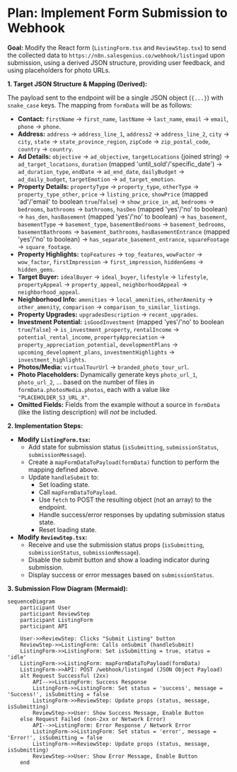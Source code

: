 # Plan: Implement Form Submission to Webhook

**Goal:** Modify the React form (`ListingForm.tsx` and `ReviewStep.tsx`) to send the collected data to `https://n8n.salesgenius.co/webhook/listingad` upon submission, using a derived JSON structure, providing user feedback, and using placeholders for photo URLs.

**1. Target JSON Structure & Mapping (Derived):**

The payload sent to the endpoint will be a single JSON object (`{...}`) with `snake_case` keys. The mapping from `formData` will be as follows:

*   **Contact:** `firstName` -> `first_name`, `lastName` -> `last_name`, `email` -> `email`, `phone` -> `phone`.
*   **Address:** `address` -> `address_line_1`, `address2` -> `address_line_2`, `city` -> `city`, `state` -> `state_province_region`, `zipCode` -> `zip_postal_code`, `country` -> `country`.
*   **Ad Details:** `objective` -> `ad_objective`, `targetLocations` (joined string) -> `ad_target_locations`, `duration` (mapped 'until_sold'/'specific_date') -> `ad_duration_type`, `endDate` -> `ad_end_date`, `dailyBudget` -> `ad_daily_budget`, `targetEmotion` -> `ad_target_emotion`.
*   **Property Details:** `propertyType` -> `property_type`, `otherType` -> `property_type_other`, `price` -> `listing_price`, `showPrice` (mapped 'ad'/'email' to boolean `true`/`false`) -> `show_price_in_ad`, `bedrooms` -> `bedrooms`, `bathrooms` -> `bathrooms`, `hasDen` (mapped 'yes'/'no' to boolean) -> `has_den`, `hasBasement` (mapped 'yes'/'no' to boolean) -> `has_basement`, `basementType` -> `basement_type`, `basementBedrooms` -> `basement_bedrooms`, `basementBathrooms` -> `basement_bathrooms`, `hasBasementEntrance` (mapped 'yes'/'no' to boolean) -> `has_separate_basement_entrance`, `squareFootage` -> `square_footage`.
*   **Property Highlights:** `topFeatures` -> `top_features`, `wowFactor` -> `wow_factor`, `firstImpression` -> `first_impression`, `hiddenGems` -> `hidden_gems`.
*   **Target Buyer:** `idealBuyer` -> `ideal_buyer`, `lifestyle` -> `lifestyle`, `propertyAppeal` -> `property_appeal`, `neighborhoodAppeal` -> `neighborhood_appeal`.
*   **Neighborhood Info:** `amenities` -> `local_amenities`, `otherAmenity` -> `other_amenity`, `comparison` -> `comparison_to_similar_listings`.
*   **Property Upgrades:** `upgradesDescription` -> `recent_upgrades`.
*   **Investment Potential:** `isGoodInvestment` (mapped 'yes'/'no' to boolean `true`/`false`) -> `is_investment_property`, `rentalIncome` -> `potential_rental_income`, `propertyAppreciation` -> `property_appreciation_potential`, `developmentPlans` -> `upcoming_development_plans`, `investmentHighlights` -> `investment_highlights`.
*   **Photos/Media:** `virtualTourUrl` -> `branded_photo_tour_url`.
*   **Photo Placeholders:** Dynamically generate keys `photo_url_1`, `photo_url_2`, ... based on the number of files in `formData.photosMedia.photos`, each with a value like `"PLACEHOLDER_S3_URL_X"`.
*   **Omitted Fields:** Fields from the example without a source in `formData` (like the listing description) will *not* be included.

**2. Implementation Steps:**

*   **Modify `ListingForm.tsx`:**
    *   Add state for submission status (`isSubmitting`, `submissionStatus`, `submissionMessage`).
    *   Create a `mapFormDataToPayload(formData)` function to perform the mapping defined above.
    *   Update `handleSubmit` to:
        *   Set loading state.
        *   Call `mapFormDataToPayload`.
        *   Use `fetch` to POST the resulting object (not an array) to the endpoint.
        *   Handle success/error responses by updating submission status state.
        *   Reset loading state.
*   **Modify `ReviewStep.tsx`:**
    *   Receive and use the submission status props (`isSubmitting`, `submissionStatus`, `submissionMessage`).
    *   Disable the submit button and show a loading indicator during submission.
    *   Display success or error messages based on `submissionStatus`.

**3. Submission Flow Diagram (Mermaid):**

```mermaid
sequenceDiagram
    participant User
    participant ReviewStep
    participant ListingForm
    participant API

    User->>ReviewStep: Clicks "Submit Listing" button
    ReviewStep->>ListingForm: Calls onSubmit (handleSubmit)
    ListingForm->>ListingForm: Set isSubmitting = true, status = 'idle'
    ListingForm->>ListingForm: mapFormDataToPayload(formData)
    ListingForm->>API: POST /webhook/listingad (JSON Object Payload)
    alt Request Successful (2xx)
        API-->>ListingForm: Success Response
        ListingForm->>ListingForm: Set status = 'success', message = 'Success!', isSubmitting = false
        ListingForm->>ReviewStep: Update props (status, message, isSubmitting)
        ReviewStep->>User: Show Success Message, Enable Button
    else Request Failed (non-2xx or Network Error)
        API-->>ListingForm: Error Response / Network Error
        ListingForm->>ListingForm: Set status = 'error', message = 'Error!', isSubmitting = false
        ListingForm->>ReviewStep: Update props (status, message, isSubmitting)
        ReviewStep->>User: Show Error Message, Enable Button
    end
